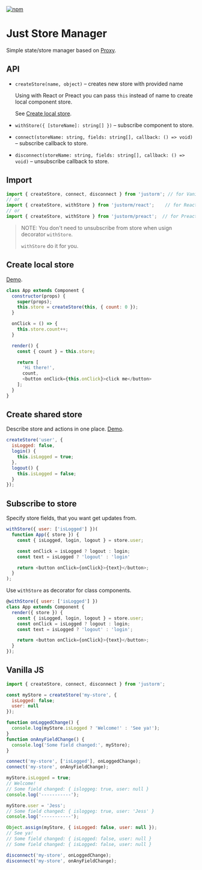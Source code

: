 [![npm](https://img.shields.io/npm/dm/justorm?style=flat-square)](https://www.npmjs.com/package/justorm)

Just Store Manager
====
Simple state/store manager based on [Proxy](https://developer.mozilla.org/en/docs/Web/JavaScript/Reference/Global_Objects/Proxy).

## API

* `createStore(name, object)` – creates new store with provided name

  Using with React or Preact you can pass `this` instead of name to create local component store.

  See [Create local store](#create-local-store).

* `withStore({ [storeName]: string[] })` – subscribe component to store.

* `connect(storeName: string, fields: string[], callback: () => void)` – subscribe callback to store.

* `disconnect(storeName: string, fields: string[], callback: () => void)` – unsubscribe callback to store.

## Import

```js
import { createStore, connect, disconnect } from 'justorm'; // for VanillaJS
// or
import { createStore, withStore } from 'justorm/react';    // for React
// or
import { createStore, withStore } from 'justorm/preact';  // for Preact
```

> NOTE: You don't need to unsubscribe from store when usign decorator `withStore`.
>
> `withStore` do it for you.

## Create local store

[Demo](https://codesandbox.io/s/justorm-local-store-4tsn7).

```js
class App extends Component {
  constructor(props) {
    super(props);
    this.store = createStore(this, { count: 0 });
  }

  onClick = () => {
    this.store.count++;
  }

  render() {
    const { count } = this.store;

    return [
      'Hi there!',
      count,
      <button onClick={this.onClick}>click me</button>
    ];
  }
}

```

## Create shared store

Describe store and actions in one place. [Demo](https://codesandbox.io/s/justorm-shared-store-yb5jg).

```js
createStore('user', {
  isLogged: false,
  login() {
    this.isLogged = true;
  },
  logout() {
    this.isLogged = false;
  }
});
```

## Subscribe to store

Specify store fields, that you want get updates from.

```js
withStore({ user: ['isLogged'] })(
  function App({ store }) {
    const { isLogged, login, logout } = store.user;

    const onClick = isLogged ? logout : login;
    const text = isLogged ? 'logout' : 'login'

    return <button onClick={onClick}>{text}</button>;
  }
);
```

Use `withStore` as decorator for class components.

```js
@withStore({ user: ['isLogged'] })
class App extends Component {
  render({ store }) {
    const { isLogged, login, logout } = store.user;
    const onClick = isLogged ? logout : login;
    const text = isLogged ? 'logout' : 'login';

    return <button onClick={onClick}>{text}</button>;
  }
});
````

## Vanilla JS
```js
import { createStore, connect, disconnect } from 'justorm';

const myStore = createStore('my-store', {
  isLogged: false;
  user: null
});

function onLoggedChange() {
  console.log(myStore.isLogged ? 'Welcome!' : 'See ya!');
}
function onAnyFieldChange() {
  console.log('Some field changed:', myStore);
}

connect('my-store', ['isLogged'], onLoggedChange);
connect('my-store', onAnyFieldChange);

myStore.isLogged = true;
// Welcome!
// Some field changed: { isloggeg: true, user: null }
console.log('-----------');

myStore.user = 'Jess';
// Some field changed: { isloggeg: true, user: 'Jess' }
console.log('-----------');

Object.assign(myStore, { isLogged: false, user: null });
// See ya!
// Some field changed: { isLogged: false, user: null }
// Some field changed: { isLogged: false, user: null }

disconnect('my-store', onLoggedChange);
disconnect('my-store', onAnyFieldChange);
```
